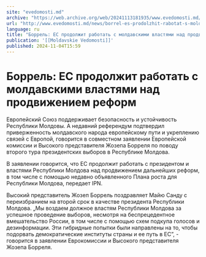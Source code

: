 ```yaml
---
site: "evedomosti.md"
archive: "https://web.archive.org/web/20241113181935/www.evedomosti.md/news/borrel-es-prodolzhit-rabotat-s-moldavskimi-vlastyami-nad-pro"
url: "http://www.evedomosti.md/news/borrel-es-prodolzhit-rabotat-s-moldavskimi-vlastyami-nad-pro"
language: ru
title: "Боррель: ЕС продолжит работать с молдавскими властями над продвижением реформ"
publication: '[[Moldavskie Vedomosti]]'
published: 2024-11-04T15:59
---
```


# Боррель: ЕС продолжит работать с молдавскими властями над продвижением реформ

Европейский Союз поддерживает безопасность и устойчивость Республики Молдовы. А недавний референдум подтвердил приверженность молдавского народа европейскому пути и укреплению связей с Европой, говорится в совместном заявлении Европейской комиссии и Высокого представителя Жозепа Борреля по поводу второго тура президентских выборов в Республике Молдова.

В заявлении говорится, что ЕС продолжит работать с президентом и властями Республики Молдова над продвижением дальнейших реформ, в том числе с помощью недавно объявленного Плана роста для Республики Молдова, передает IPN.

Высокий представитель Жозеп Боррель поздравляет Майю Санду с переизбранием на второй срок в качестве президента Республики Молдова. „Мы воздаем должное властям Республики Молдова за успешное проведение выборов, несмотря на беспрецедентное вмешательство России, в том числе с помощью схем подкупа голосов и дезинформации. Эти гибридные попытки были направлены на то, чтобы подорвать демократические институты страны и ее путь в ЕС”, - говорится в заявлении Еврокомиссии и Высокого представителя Жозепа Борреля.